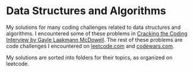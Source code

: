 # Data Structures and Algorithms
My solutions for many coding challenges related to data structures and algorithms. I encountered some of these problems in [Cracking the Coding Interview by Gayle Laakmann McDowell](https://www.amazon.com/Cracking-Coding-Interview-Programming-Questions/dp/0984782850). The rest of these problems are code challenges I encountered on [leetcode.com](https://leetcode.com) and [codewars.com](https://codewars.com).

My solutions are sorted into folders for their topics, as organized on leetcode.
